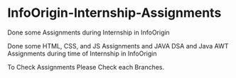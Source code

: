 # InfoOrigin-Internship-Assignments
Done some Assignments during Internship in InfoOrigin 

Done some HTML, CSS, and JS Assignments and JAVA DSA and Java AWT Assignments during time of Internship in InfoOrigin

To Check Assignments Please Check each Branches.
